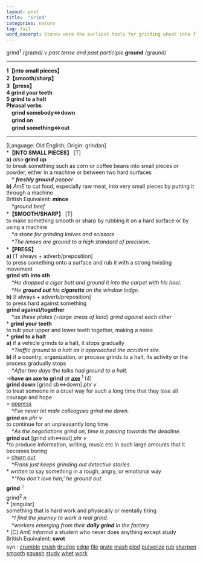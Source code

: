 ```yaml
---
layout: post
title:  "Grind"
categories: nature
tag: fail
word_excerpt: Stones were the earliest tools for grinding wheat into flour.
---
```

<DIV style="MARGIN: 0px 0px 5px">grind<SUP>1</SUP> /graɪnd/ <I>v past tense and past participle</I> <B>ground</B> /graund/
<HR>
<B>1【into small pieces】</B><BR><B>2【smooth/sharp】</B><BR><B>3【press】</B><BR><B>4 grind your teeth</B><BR><B>5 grind to a halt</B><BR><B>Phrasal verbs</B><BR>　<B>grind somebody⇔down</B><BR>　<B>grind on</B><BR>　<B>grind something⇔out</B>
<HR>
[Language: Old English; Origin: grindan]<BR>*<B>【INTO SMALL PIECES】</B> [T]<BR><B>a)</B> <I>also</I> <B>grind up</B> <BR>to break something such as corn or coffee beans into small pieces or powder, either in a machine or between two hard surfaces<BR>　*<I> <B>freshly ground</B> pepper</I><BR><B>b)</B> <I>AmE</I> to cut food, especially raw meat, into very small pieces by putting it through a machine<BR>British Equivalent: <B>mince</B><BR>　*<I>ground beef</I><BR>*<B>【SMOOTH/SHARP】</B> [T]<BR>to make something smooth or sharp by rubbing it on a hard surface or by using a machine<BR>　*<I>a stone for grinding knives and scissors</I><BR>　*<I>The lenses are ground to a high standard of precision.</I><BR>*<B>【PRESS】</B><BR><B>a)</B> [T always + adverb/preposition] <BR>to press something onto a surface and rub it with a strong twisting movement<BR><B>grind sth into sth</B><BR>　*<I>He dropped a cigar butt and ground it into the carpet with his heel.</I><BR>　*<I>He <B>ground out</B> his <B>cigarette</B> on the window ledge.</I><BR><B>b)</B> [I always + adverb/preposition] <BR>to press hard against something<BR><B>grind against/together</B><BR>　*<I>as these plates (=large areas of land) grind against each other</I><BR>* <B>grind your teeth</B><BR>to rub your upper and lower teeth together, making a noise<BR>* <B>grind to a halt</B><BR><B>a)</B> if a vehicle grinds to a halt, it stops gradually<BR>　*<I>Traffic ground to a halt as it approached the accident site.</I><BR><B>b)</B> if a country, organization, or process grinds to a halt, its activity or the process gradually stops<BR>　*<I>After two days the talks had ground to a halt.</I><BR>→<B>have an axe to grind</B> <I>at</I> <B><A href="{{ site.baseurl }}/axe"><U>axe</U></A> </B><SUP>1 </SUP>(4)<BR><B>grind down</B> [grind sb⇔down] <I>phr v</I><BR>to treat someone in a cruel way for such a long time that they lose all courage and hope<BR>= <A href="{{ site.baseurl }}/oppress"><U>oppress</U></A><BR>　*<I>I've never let male colleagues grind me down.</I><BR><B>grind on</B> <I>phr v</I><BR>to continue for an unpleasantly long time<BR>　*<I>As the negotiations grind on, time is passing towards the deadline.</I><BR><B>grind out</B> [grind sth⇔out] <I>phr v</I><BR>*to produce information, writing, music etc in such large amounts that it becomes boring<BR>= <A href="{{ site.baseurl }}/churn%20out"><U>churn out</U></A><BR>　*<I>Frank just keeps grinding out detective stories.</I><BR>* <I>written</I> to say something in a rough, angry, or emotional way<BR>　*<I>'You don't love him,' he ground out.</I></DIV>
<DIV style="COLOR: #808080; MARGIN: 0px 0px 5px; LINE-HEIGHT: normal"><SPAN style="FONT-SIZE: 10.5pt; COLOR: #000000; LINE-HEIGHT: normal"><B>grind</B></SPAN> <SUP style="FONT-SIZE: 83%; LINE-HEIGHT: normal">2</SUP> </DIV>
<DIV style="MARGIN: 0px 0px 5px">grind<SUP>2</SUP> <I>n</I> <BR>* [singular] <BR>something that is hard work and physically or mentally tiring<BR>　*<I>I find the journey to work a real grind.</I><BR>　*<I>workers emerging from their <B>daily grind</B> in the factory</I><BR>* [C] <I>AmE informal</I> a student who never does anything except study<BR>British Equivalent: <B>swot</B></DIV>
<DIV style="MARGIN: 0px 0px 5px">
<DIV style="MARGIN: 4px 0px">syn.: <A href="{{ site.baseurl }}/crumble"><U>crumble</U></A> <A href="{{ site.baseurl }}/crush"><U>crush</U></A> <A href="{{ site.baseurl }}/drudge"><U>drudge</U></A> <A href="{{ site.baseurl }}/edge"><U>edge</U></A> <A href="{{ site.baseurl }}/file"><U>file</U></A> <A href="{{ site.baseurl }}/grate"><U>grate</U></A> <A href="{{ site.baseurl }}/mash"><U>mash</U></A> <A href="{{ site.baseurl }}/plod"><U>plod</U></A> <A href="{{ site.baseurl }}/pulverize"><U>pulverize</U></A> <A href="{{ site.baseurl }}/rub"><U>rub</U></A> <A href="{{ site.baseurl }}/sharpen"><U>sharpen</U></A> <A href="{{ site.baseurl }}/smooth"><U>smooth</U></A> <A href="{{ site.baseurl }}/squash"><U>squash</U></A> <A href="{{ site.baseurl }}/study"><U>study</U></A> <A href="{{ site.baseurl }}/whet"><U>whet</U></A> <A href="{{ site.baseurl }}/work"><U>work</U></A></DIV></DIV>
